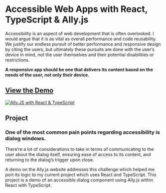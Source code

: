 # Accessible Web Apps with React, TypeScript & Ally.js

Accessibility is an aspect of web development that is often overlooked. I would argue that it is as vital as overall performance and code reusability. We justify our endless pursuit of better performance and responsive design by citing the users, but ultimately these pursuits are done with the user’s device in mind, not the user themselves and their potential disabilities or restrictions.

**A responsive app should be one that delivers its content based on the needs of the user, not only their device.**

## [View the Demo](http://yuschick.github.io/AllyJS-React-TypeScript-demo)

[![Ally.JS with React & TypeScript](https://github.com/yuschick/AllyJS-React-TypeScript-demo/raw/master/src/images/dialog-demo.gif)](http://yuschick.github.io/AllyJS-React-TypeScript-demo)

## Project


### One of the most common pain points regarding accessibility is dialog windows. 

There’re a lot of considerations to take in terms of communicating to the user about the dialog itself, ensuring ease of access to its content, and returning to the dialog’s trigger upon close.

A demo on the Ally.js website addresses this challenge which helped me port its logic to my current project which uses React and TypeScript. This project is a demo of an accessible dialog component using Ally.js within React with TypeScript.